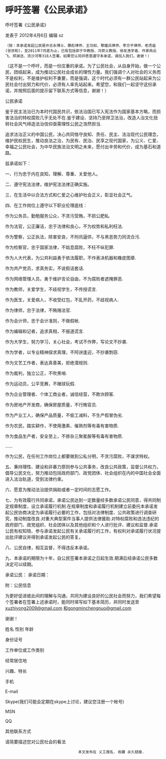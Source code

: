 # 呼吁签署《公民承诺》

呼吁签署《公民承诺》

发表于 2012年4月6日 编辑 sz

    （按：本承诺发起公民是许志永博士、滕彪律师、王功权、黎雄兵律师、李方平律师、老虎庙(张世和)，至2011年7月底为止，已有包括郭于华教授、冯崇义教授、徐友渔学者、作家冉云飞、郑渊洁、流沙河等318人签署。如果您认同并愿意遵守本承诺，请加入我们，谢谢！）





 

（这不是一个呼吁，而是一份庄重的承诺。为了公民社会，从自身开始，做一个公民，团结起来，成为推动公民社会成长的理性力量。我们强调个人对社会的义务而不是权利，不是维护权利不重要，而是强调，这个时代必须有一群公民站起来为公民社会付出努力和代价，必须有人率先站起来。希望您，和我们一起坚守这份承诺，并按照后面的提示留下联系方式等信息，谢谢！）



公民承诺



鉴于民主法治已为本时代国民共识，依法治国已写入宪法作为国家基本方略，而损害法治的特权腐败几乎无处不在.鉴于建设、坚持乃至捍卫法治，改造人治文化扭转社会风气缔造法治信仰亟需理性公民之浩然担当.



追求法治正义的中国公民，决心共同恪守良知、责任、民主、法治现代公民理念，维护民权民生，推动良法之治，为民有、民治、民享之现代国家，为公义、仁爱、幸福之公民社会，为中华民族法治文明之未来，愿付出辛劳和代价，成为基石和道路。



兹承诺如下：



一、行为忠于内在良知，理解、尊重、关爱他人。



二、遵守宪法法律，维护宪法法律正确实施。



三、在生活中以合法方式和仁爱之心维护社会正义，彰显社会正气。



四、在工作岗位上遵守以下职业伦理底线：



作为公务员，勤勉服务公众，不贪污受贿，不损公肥私.



作为法官，公正廉洁，忠于法律和良心，不为权势和私利枉法.



作为警察，公正执法，除害安良，不刑讯逼供，不与黑恶势力同流合污.



作为检察官，忠于国家法律，不姑息腐败，不枉不纵犯罪.



作为人大代表，为公共利益勇于依法履职，不作表决机器和橡皮图章.



作为共产党员，求真务实，不说假话套话.



作为网络管理人员，勇于维护言论自由，不为腐败者遮掩罪恶.



作为教师，关爱学生，不歧视学生，不传授谎言.



作为医生，关爱病人，不收受红包，不乱开药，不歧视病人.



作为律师，忠于法律，不贿赂法官.



作为会计师，忠于会计准则，不做假帐.



作为编辑和记者，追求真相，不报道谎言.



作为大学生，努力学习，关心社会，考试不作弊，写论文不抄袭.



作为学者，以专业精神探求真理，不阿谀逢迎，不抄袭剽窃.



作为文艺工作者，表达真善美，拒绝潜规则.



作为裁判，独立公正，不吹黑哨.



作为运动员，公平竞赛，不赌球玩假.



作为企业管理者、个体工商业者，诚信经营，不欺诈顾客.



作为房地产开发商，确保房屋质量，不行贿官员.



作为产业工人，确保产品质量，不偷工减料，不生产假冒伪劣.



作为农民，踏实耕作，不使用激素、催熟剂等有毒有害物质.



作为食品生产者，安全至上，不掺杂三聚氰胺等有毒有害物质.



……



作为公民，在任何工作岗位上都要做到公私分明，不贪污腐败，不谋求特权。



五、秉持理性、建设和非暴力原则参与公共事务，改良公共政策，监督公共权力，倡导公民文化，努力推动包括政府部门、政党团体、社会组织在内的中国社会全面进入法治轨道，受到法律约束。



六、愿意为推动法治提供捐助或者一定时间的志愿工作。



七、为有效履行共同承诺，承诺公民达到一定数量经多数承诺公民同意，得共同制定规章制度，设立承诺履行机制.在规章制度和承诺履行机制建立前委托本承诺发起公民协商决定为承诺履行必要的工作，包括对法律制度、公共政策进行调查研究，推动制度改良.对重大典型案件当事人提供法律援助.对特权腐败和违法违纪的政府部门、政党组织、社会团体以及其他组织和个人进行批评、建议和监督.承诺公民有权知晓、参与承诺发起公民有关承诺履行的工作，有权利对承诺履行状况提出批评建议并得到承诺发起公民的答复。



八、公民自律，相互监督，不得违反本承诺。



九、本承诺的期限为十年，自公民签署本承诺之日起生效.期满后经承诺公民多数决定可以续期。



承诺公民：   承诺日期： 











 

 

附：公民信息



 

为更好促进彼此间的理解与沟通，共同为建设良好的公民社会而努力，我们希望每个签署者在签署上述承诺时，能同时填写如下基本简历，并同时发送至  xuzhiyong2009@gmail.com  和gongminchengnuo@gmail.com



谢谢！



 

 

姓名             性别            年龄



身份证号               



工作单位或工作类别



经常居住地



兴趣、特长



手机           



E-mail



Skype(我们可能会定期在skype上讨论，建议您注册一个帐号)



MSN



QQ



其他联系方式



请简要描述您对公民社会的看法



 

                                   

                                     本文发布在 义工报名. 收藏 永久链接.